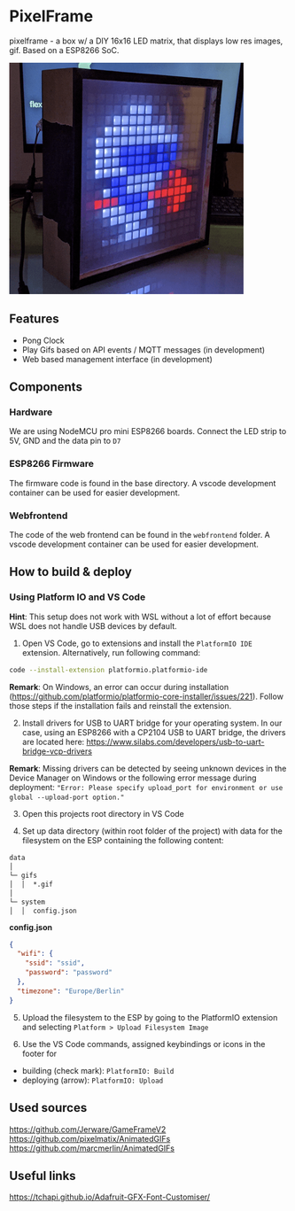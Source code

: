 # PixelFrame

pixelframe - a box w/ a DIY 16x16 LED matrix, that displays low res images, gif. Based on a ESP8266 SoC.

![Pixelframe](docs/pixelframe.png "Pixelframe")

## Features

- Pong Clock
- Play Gifs based on API events / MQTT messages (in development)
- Web based management interface (in development)

## Components

### Hardware

We are using NodeMCU pro mini ESP8266 boards. Connect the LED strip to 5V, GND and the data pin to `D7`

### ESP8266 Firmware

The firmware code is found in the base directory. A vscode development container can be used for easier development.

### Webfrontend

The code of the web frontend can be found in the `webfrontend` folder. A vscode development container can be used for easier development.

## How to build & deploy

### Using Platform IO and VS Code

**Hint**: This setup does not work with WSL without a lot of effort because WSL does not handle USB devices by default.

1. Open VS Code, go to extensions and install the `PlatformIO IDE` extension. Alternatively, run following command:

```bash
code --install-extension platformio.platformio-ide
```

**Remark**: On Windows, an error can occur during installation (https://github.com/platformio/platformio-core-installer/issues/221). Follow those steps if the installation fails and reinstall the extension.

2. Install drivers for USB to UART bridge for your operating system. In our case, using an ESP8266 with a CP2104 USB to UART bridge, the drivers are located here: https://www.silabs.com/developers/usb-to-uart-bridge-vcp-drivers

**Remark**: Missing drivers can be detected by seeing unknown devices in the Device Manager on Windows or the following error message during deployment: `"Error: Please specify upload_port for environment or use global --upload-port option."`

3. Open this projects root directory in VS Code

4. Set up data directory (within root folder of the project) with data for the filesystem on the ESP containing the following content:

```
data
│
└─ gifs
│  │  *.gif
│
└─ system
│  │  config.json
```

**config.json**

```json
{
  "wifi": {
    "ssid": "ssid",
    "password": "password"
  },
  "timezone": "Europe/Berlin"
}
```

5. Upload the filesystem to the ESP by going to the PlatformIO extension and selecting `Platform > Upload Filesystem Image`

6. Use the VS Code commands, assigned keybindings or icons in the footer for

- building (check mark): `PlatformIO: Build`
- deploying (arrow): `PlatformIO: Upload`

## Used sources

https://github.com/Jerware/GameFrameV2
https://github.com/pixelmatix/AnimatedGIFs
https://github.com/marcmerlin/AnimatedGIFs

## Useful links

https://tchapi.github.io/Adafruit-GFX-Font-Customiser/
